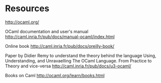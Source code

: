 # Resources

http://ocaml.org/

OCaml documentation and user's manual
http://caml.inria.fr/pub/docs/manual-ocaml/index.html

Online book http://caml.inria.fr/pub/docs/oreilly-book/

Paper by Didier Remy to understand the theory behind the language Using,
Understanding, and Unravaelling The OCaml Language. From Practice to Theory and
vice-versa http://caml.inria.fr/pub/docs/u3-ocaml/

Books on Caml http://ocaml.org/learn/books.html